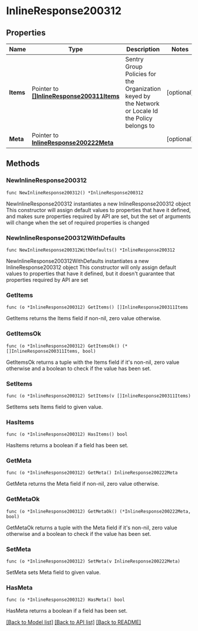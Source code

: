 # InlineResponse200312

## Properties

Name | Type | Description | Notes
------------ | ------------- | ------------- | -------------
**Items** | Pointer to [**[]InlineResponse200311Items**](InlineResponse200311Items.md) | Sentry Group Policies for the Organization keyed by the Network or Locale Id the Policy belongs to | [optional] 
**Meta** | Pointer to [**InlineResponse200222Meta**](InlineResponse200222Meta.md) |  | [optional] 

## Methods

### NewInlineResponse200312

`func NewInlineResponse200312() *InlineResponse200312`

NewInlineResponse200312 instantiates a new InlineResponse200312 object
This constructor will assign default values to properties that have it defined,
and makes sure properties required by API are set, but the set of arguments
will change when the set of required properties is changed

### NewInlineResponse200312WithDefaults

`func NewInlineResponse200312WithDefaults() *InlineResponse200312`

NewInlineResponse200312WithDefaults instantiates a new InlineResponse200312 object
This constructor will only assign default values to properties that have it defined,
but it doesn't guarantee that properties required by API are set

### GetItems

`func (o *InlineResponse200312) GetItems() []InlineResponse200311Items`

GetItems returns the Items field if non-nil, zero value otherwise.

### GetItemsOk

`func (o *InlineResponse200312) GetItemsOk() (*[]InlineResponse200311Items, bool)`

GetItemsOk returns a tuple with the Items field if it's non-nil, zero value otherwise
and a boolean to check if the value has been set.

### SetItems

`func (o *InlineResponse200312) SetItems(v []InlineResponse200311Items)`

SetItems sets Items field to given value.

### HasItems

`func (o *InlineResponse200312) HasItems() bool`

HasItems returns a boolean if a field has been set.

### GetMeta

`func (o *InlineResponse200312) GetMeta() InlineResponse200222Meta`

GetMeta returns the Meta field if non-nil, zero value otherwise.

### GetMetaOk

`func (o *InlineResponse200312) GetMetaOk() (*InlineResponse200222Meta, bool)`

GetMetaOk returns a tuple with the Meta field if it's non-nil, zero value otherwise
and a boolean to check if the value has been set.

### SetMeta

`func (o *InlineResponse200312) SetMeta(v InlineResponse200222Meta)`

SetMeta sets Meta field to given value.

### HasMeta

`func (o *InlineResponse200312) HasMeta() bool`

HasMeta returns a boolean if a field has been set.


[[Back to Model list]](../README.md#documentation-for-models) [[Back to API list]](../README.md#documentation-for-api-endpoints) [[Back to README]](../README.md)


